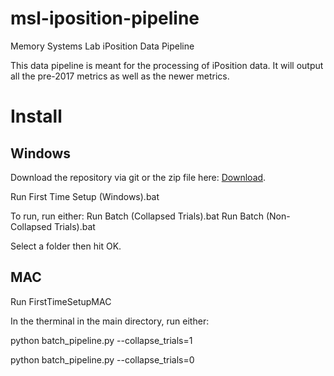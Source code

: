 # msl-iposition-pipeline
Memory Systems Lab iPosition Data Pipeline

This data pipeline is meant for the processing of iPosition data. It will output all the pre-2017 metrics as well as the newer metrics.

# Install

## Windows

Download the repository via git or the zip file here: [Download](https://github.com/kevroy314/msl-iposition-pipeline/archive/master.zip).

Run First Time Setup (Windows).bat

To run, run either:
Run Batch (Collapsed Trials).bat
Run Batch (Non-Collapsed Trials).bat

Select a folder then hit OK.

## MAC

Run FirstTimeSetupMAC

In the therminal in the main directory, run either:

python batch_pipeline.py --collapse_trials=1

python batch_pipeline.py --collapse_trials=0
